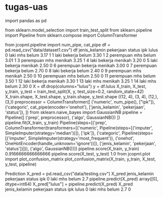 # tugas-uas

import pandas as pd

from sklearn.model_selection import train_test_split
from sklearn.pipeline import Pipeline
from sklearn.compose import ColumnTransformer

from jcopml.pipeline import num_pipe, cat_pipe
df = pd.read_csv("data/dataset1.csv")
df
jenis_kelamin	pekerjaan	status	ipk	lulus
0	laki	mhs	belum	3.17	1
1	laki	bekerja	belum	3.30	1
2	perempuan	mhs	belum	3.01	1
3	perempuan	mhs	menikah	3.25	1
4	laki	bekerja	menikah	3.20	0
5	laki	bekerja	menikah	2.50	0
6	perempuan	bekerja	menikah	3.00	0
7	perempuan	bekerja	belum	2.70	0
8	laki	bekerja	belum	2.40	0
9	perempuan	mhs	menikah	2.50	0
10	perempuan	mhs	belum	2.50	0
11	perempuan	mhs	belum	3.50	1
12	laki	bekerja	menikah	3.30	1
13	laki	mhs	menikah	3.25	1
14	laki	mhs	belum	2.30	0
X = df.drop(columns="lulus")
y = df.lulus
X_train, X_test, y_train, y_test = train_test_split(X, y, test_size=0.2, random_state=42)
X_train.shape, X_test.shape, y_train.shape, y_test.shape
((12, 4), (3, 4), (12,), (3,))
preprocessor = ColumnTransformer([
    ('numeric', num_pipe(), ["ipk"]),
    ('categoric', cat_pipe(encoder='onehot'), ['jenis_kelamin', 'pekerjaan', 'status']),
])
from sklearn.naive_bayes import GaussianNB
pipeline = Pipeline([
    ('prep', preprocessor),
    ('algo', GaussianNB())
])
pipeline.fit(X_train, y_train)
Pipeline(steps=[('prep',
                 ColumnTransformer(transformers=[('numeric',
                                                  Pipeline(steps=[('imputer',
                                                                   SimpleImputer(strategy='median'))]),
                                                  ['ipk']),
                                                 ('categoric',
                                                  Pipeline(steps=[('imputer',
                                                                   SimpleImputer(strategy='most_frequent')),
                                                                  ('onehot',
                                                                   OneHotEncoder(handle_unknown='ignore'))]),
                                                  ['jenis_kelamin', 'pekerjaan',
                                                   'status'])])),
                ('algo', GaussianNB())])
pipeline.score(X_train, y_train)
0.9166666666666666
pipeline.score(X_test, y_test)
1.0
from jcopml.plot import plot_confusion_matrix
plot_confusion_matrix(X_train, y_train, X_test, y_test, pipeline)

Prediction
X_pred = pd.read_csv("data/testing.csv")
X_pred
jenis_kelamin	pekerjaan	status	ipk
0	laki	mhs	belum	2.7
pipeline.predict(X_pred)
array([0], dtype=int64)
X_pred["lulus"] = pipeline.predict(X_pred)
X_pred
jenis_kelamin	pekerjaan	status	ipk	lulus
0	laki	mhs	belum	2.7	0
 
 
